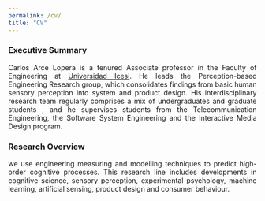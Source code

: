 ```yaml
---
permalink: /cv/
title: "CV"
---
```

### Executive Summary
<div style="text-align: justify"> 
Carlos Arce Lopera is a tenured Associate professor in the Faculty of Engineering at 
<a href="https://www.icesi.edu.co/">Universidad Icesi</a>. 
He leads the Perception-based Engineering Research group, which consolidates findings from basic human sensory 
perception into system and product design. His interdisciplinary research team regularly comprises a mix of 
undergraduates and graduate students , and he supervises students from the Telecommunication Engineering, 
the Software System Engineering and the Interactive Media Design program.
</div>

### Research Overview
<div style="text-align: justify"> 
we use engineering measuring and modelling techniques to predict high-order cognitive processes. 
This research line includes developments in cognitive science, sensory perception, experimental psychology, 
machine learning, artificial sensing, product design and consumer behaviour. 
</div>
